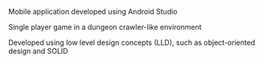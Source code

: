 Mobile application developed using Android Studio

Single player game in a dungeon crawler-like environment

Developed using low level design concepts (LLD), such as object-oriented design and SOLID
